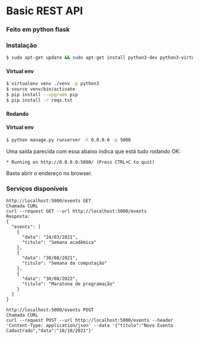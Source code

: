 # Basic REST API 
### Feito em python flask

### Instalação

```sh
$ sudo apt-get update && sudo apt-get install python3-dev python3-virtualenv python3-pip
```

#### Virtual env

```sh
$ virtualenv venv ./venv -p python3
$ source venv/bin/activate
$ pip install --upgrade pip
$ pip install -r reqs.txt
```

#### Rodando
#### Virtual env

```sh
$ python manage.py runserver -h 0.0.0.0 -p 5000
```

Uma saída parecida com essa abaixo indica que está tudo rodando OK:

````
* Running on http://0.0.0.0:5000/ (Press CTRL+C to quit)
````

Basta abrir o endereço no browser.

### Serviços disponíveis

````
http://localhost:5000/events GET
Chamada CURL
curl --request GET --url http://localhost:5000/events
Resposta:
{
  "events": [
    {
      "data": "24/03/2021",
      "titulo": "Semana acadêmica"
    },
    {
      "data": "30/08/2021",
      "titulo": "Semana da computação"
    },
    {
      "data": "30/08/2022",
      "titulo": "Maratona de programação"
    }
  ]
}
````

````
http://localhost:5000/events POST
Chamada CURL
curl --request POST --url http://localhost:5000/events --header 'Content-Type: application/json' --data '{"titulo":"Novo Evento Cadastrado","data":"10/10/2021"}'
````
